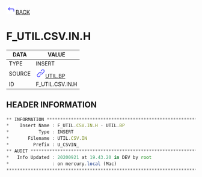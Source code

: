 <img src="../.resources/themes/unicons-line-6563ff/corner-up-left-alt.svg" alt="BACK" width="25" />[BACK](../DOCS/UTIL.BP.md)  
# F_UTIL.CSV.IN.H  
|DATA|VALUE|
| --- | --- |
|TYPE|INSERT|
|SOURCE|<img src="../.resources/themes/unicons-line-6563ff/link.svg" alt="UTIL.BP" width="25" />[UTIL.BP](../DOCS/UTIL.BP.md)|
|ID|F_UTIL.CSV.IN.H|
    
    
## HEADER INFORMATION  
```javascript
** INFORMATION ****************************************************************
*    Insert Name : F_UTIL.CSV.IN.H - UTIL.BP
*           Type : INSERT
*       Filename : UTIL.CSV.IN
*         Prefix : U_CSVIN_
** AUDIT **********************************************************************
*   Info Updated : 20200921 at 19.43.20 in DEV by root
*                : on mercury.local (Mac)
*******************************************************************************
```
